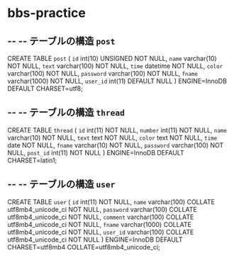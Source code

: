 # bbs-practice
--
-- テーブルの構造 `post`
--

CREATE TABLE `post` (
  `id` int(10) UNSIGNED NOT NULL,
  `name` varchar(10) NOT NULL,
  `text` varchar(100) NOT NULL,
  `time` datetime NOT NULL,
  `color` varchar(100) NOT NULL,
  `password` varchar(100) NOT NULL,
  `fname` varchar(1000) NOT NULL,
  `user_id` int(11) DEFAULT NULL
) ENGINE=InnoDB DEFAULT CHARSET=utf8;

--
-- テーブルの構造 `thread`
--

CREATE TABLE `thread` (
  `id` int(11) NOT NULL,
  `number` int(11) NOT NULL,
  `name` varchar(10) NOT NULL,
  `text` text NOT NULL,
  `color` text NOT NULL,
  `time` date NOT NULL,
  `fname` varchar(10) NOT NULL,
  `password` varchar(100) NOT NULL,
  `post_id` int(11) NOT NULL
) ENGINE=InnoDB DEFAULT CHARSET=latin1;


--
-- テーブルの構造 `user`
--

CREATE TABLE `user` (
  `id` int(11) NOT NULL,
  `name` varchar(100) COLLATE utf8mb4_unicode_ci NOT NULL,
  `password` varchar(100) COLLATE utf8mb4_unicode_ci NOT NULL,
  `comment` varchar(100) COLLATE utf8mb4_unicode_ci NOT NULL,
  `fname` varchar(1000) COLLATE utf8mb4_unicode_ci NOT NULL,
  `user_id` varchar(100) COLLATE utf8mb4_unicode_ci NOT NULL
) ENGINE=InnoDB DEFAULT CHARSET=utf8mb4 COLLATE=utf8mb4_unicode_ci;


